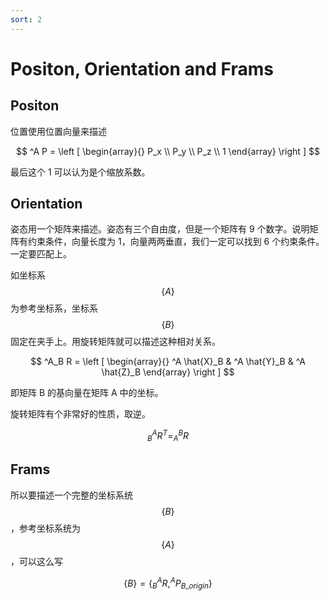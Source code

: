 ```yaml
---
sort: 2
---
```

# Positon, Orientation and Frams



## Positon

位置使用位置向量来描述

$$
^A P = \left [
    \begin{array}{}
        P_x \\
        P_y \\
        P_z \\
        1
    \end{array}
\right ]
$$

最后这个 1 可以认为是个缩放系数。

## Orientation

姿态用一个矩阵来描述。姿态有三个自由度，但是一个矩阵有 9 个数字。说明矩阵有约束条件，向量长度为 1，向量两两垂直，我们一定可以找到 6 个约束条件。一定要匹配上。

如坐标系 $$ \{ A \} $$ 为参考坐标系，坐标系 $$ \{ B \} $$ 固定在夹手上。用旋转矩阵就可以描述这种相对关系。

$$
^A_B R = \left [
    \begin{array}{}
        ^A \hat{X}_B & ^A \hat{Y}_B & ^A \hat{Z}_B
    \end{array}
\right ]
$$

即矩阵 B 的基向量在矩阵 A 中的坐标。

旋转矩阵有个非常好的性质，取逆。

$$
^A_B R^T = ^B_A R
$$

## Frams

所以要描述一个完整的坐标系统 $$ \{ B \} $$，参考坐标系统为 $$ \{ A \} $$，可以这么写

$$
\{ B \} = \{ ^A_B R , ^A P_{B\_origin} \}
$$






